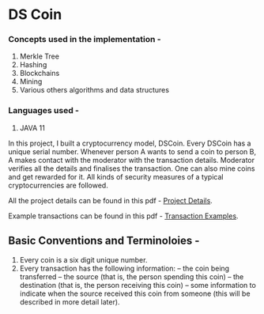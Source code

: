 # DS Coin


### Concepts used in the implementation - 
1. Merkle Tree
2. Hashing 
3. Blockchains
4. Mining
5. Various others algorithms and data structures 

### Languages used - 
1. JAVA 11

In this project, I built a cryptocurrency model, DSCoin. Every DSCoin has a unique serial number. Whenever person A wants to send a coin to person B, A makes contact with the moderator with the transaction details. Moderator verifies all the details and finalises the transaction. One can also mine coins and get rewarded for it. All kinds of security measures of a typical cryptocurrencies are followed. 

All the project details can be found in this pdf - [Project Details](https://github.com/navjeet-py/DSCoin/blob/main/Project%20Details.pdf).

Example transactions can be found in this pdf - [Transaction Examples](https://github.com/navjeet-py/DSCoin/blob/main/Transaction%20Example.pdf).

## Basic Conventions and Terminoloies - 
1. Every coin is a six digit unique number.
2. Every transaction has the following information:
– the coin being transferred
– the source (that is, the person spending this coin)
– the destination (that is, the person receiving this coin)
– some information to indicate when the source received this coin from someone (this will be described in more detail later).
